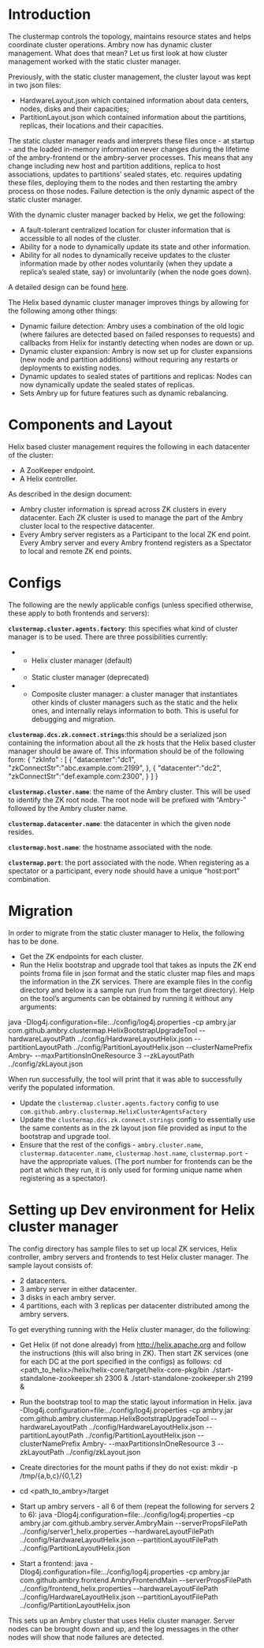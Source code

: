 # Introduction
The clustermap controls the topology, maintains resource states and helps coordinate cluster operations. Ambry now has dynamic cluster management. What does that mean? Let us first look at how cluster management worked with the static cluster manager.

Previously, with the static cluster management, the cluster layout was kept in two json files:
* HardwareLayout.json which contained information about data centers, nodes, disks and their capacities;
* PartitionLayout.json which contained information about the partitions, replicas, their locations and their capacities.

The static cluster manager reads and interprets these files once - at startup - and the loaded in-memory information never changes during the lifetime of the ambry-frontend or the ambry-server processes. This means that any change including new host and partition additions, replica to host associations, updates to partitions’ sealed states, etc. requires updating these files, deploying them to the nodes and then restarting the ambry process on those nodes. Failure detection is the only dynamic aspect of the static cluster manager.

With the dynamic cluster manager backed by Helix, we get the following:
* A fault-tolerant centralized location for cluster information that is accessible to all nodes of the cluster.
* Ability for a node to dynamically update its state and other information.
* Ability for all nodes to dynamically receive updates to the cluster information made by other nodes voluntarily (when they update a replica’s sealed state, say) or involuntarily (when the node goes down).

A detailed design can be found [here](https://docs.google.com/document/d/1gMweKKzpgcGciXzhNpjI3gf9973QhkZoYA6YkUhaFvU/).

The Helix based dynamic cluster manager improves things by allowing for the following among other things:
* Dynamic failure detection: Ambry uses a combination of the old logic (where failures are detected based on failed responses to requests) and callbacks from Helix for instantly detecting when nodes are down or up.
* Dynamic cluster expansion: Ambry is now set up for cluster expansions (new node and partition additions) without requiring any restarts or deployments to existing nodes.
* Dynamic updates to sealed states of partitions and replicas: Nodes can now dynamically update the sealed states of replicas.
* Sets Ambry up for future features such as dynamic rebalancing.

# Components and Layout
Helix based cluster management requires the following in each datacenter of the cluster:
* A ZooKeeper endpoint.
* A Helix controller.

As described in the design document:
* Ambry cluster information is spread across ZK clusters in every datacenter. Each ZK cluster is used to manage the part of the Ambry cluster local to the respective datacenter. 
* Every Ambry server registers as a Participant to the local ZK end point. Every Ambry server and every Ambry frontend registers as a Spectator to local and remote ZK end points.

# Configs
The following are the newly applicable configs (unless specified otherwise, these apply to both frontends and servers):

****``clustermap.cluster.agents.factory``****: this specifies what kind of cluster manager is to be used. There are three possibilities currently:
* * Helix cluster manager (default)
* * Static cluster manager (deprecated)
* * Composite cluster manager: a cluster manager that instantiates other kinds of cluster managers such as the static and the helix ones, and internally relays information to both. This is useful for debugging and migration.

****``clustermap.dcs.zk.connect.strings``****:this should be a serialized json containing the information about all the zk hosts that the Helix based cluster manager should be aware of. This information should be of the following form:
{
   "zkInfo" : [
     {
       "datacenter":"dc1",
       "zkConnectStr":"abc.example.com:2199",
     },
     {
       "datacenter":"dc2",
       "zkConnectStr":"def.example.com:2300",
     }
   ]
}

****``clustermap.cluster.name``****: the name of the Ambry cluster. This will be used to identify the ZK root node. The root node will be prefixed with “Ambry-” followed by the Ambry cluster name.

****``clustermap.datacenter.name``****: the datacenter in which the given node resides.

****``clustermap.host.name``****: the hostname associated with the node.

****``clustermap.port``****: the port associated with the node. When registering as a spectator or a participant, every node should have a unique “host:port” combination.

# Migration
In order to migrate from the static cluster manager to Helix, the following has to be done.

* Get the ZK endpoints for each cluster.
* Run the Helix bootstrap and upgrade tool that takes as inputs the ZK end points froma file in json format and the static cluster map files and maps the information in the ZK services. There are example files in the config directory and below is a sample run (run from the target directory). Help on the tool’s arguments can be obtained by running it without any arguments:

java -Dlog4j.configuration=file:../config/log4j.properties -cp ambry.jar com.github.ambry.clustermap.HelixBootstrapUpgradeTool --hardwareLayoutPath ../config/HardwareLayoutHelix.json --partitionLayoutPath ../config/PartitionLayoutHelix.json --clusterNamePrefix Ambry- --maxPartitionsInOneResource 3 --zkLayoutPath ../config/zkLayout.json

When run successfully, the tool will print that it was able to successfully verify the populated information.
      
* Update the ``clustermap.cluster.agents.factory`` config to use ``com.github.ambry.clustermap.HelixClusterAgentsFactory``
* Update the ``clustermap.dcs.zk.connect.strings`` config to essentially use the same contents as in the zk layout json file provided as input to the bootstrap and upgrade tool.
* Ensure that the rest of the configs - ``ambry.cluster.name``, ``clustermap.datacenter.name``, ``clustermap.host.name``, ``clustermap.port`` - have the appropriate values. (The port number for frontends can be the port at which they run, it is only used for forming unique name when registering as a spectator).

# Setting up Dev environment for Helix cluster manager
The config directory has sample files to set up local ZK services, Helix controller, ambry servers and frontends to test Helix cluster manager. The sample layout consists of:
* 2 datacenters.
* 3 ambry server in either datacenter.
* 3 disks in each ambry server.
* 4 partitions, each with 3 replicas per datacenter distributed among the ambry servers.

To get everything running with the Helix cluster manager, do the following:

* Get Helix (if not done already) from http://helix.apache.org and follow the instructions (this will also bring in ZK). Then start ZK services (one for each DC at the port specified in the configs) as follows:
cd <path_to_helix>/helix/helix-core/target/helix-core-pkg/bin
./start-standalone-zookeeper.sh 2300 &
./start-standalone-zookeeper.sh 2199 &

* Run the bootstrap tool to map the static layout information in Helix.
java -Dlog4j.configuration=file:../config/log4j.properties -cp ambry.jar com.github.ambry.clustermap.HelixBootstrapUpgradeTool --hardwareLayoutPath ../config/HardwareLayoutHelix.json --partitionLayoutPath ../config/PartitionLayoutHelix.json --clusterNamePrefix Ambry- --maxPartitionsInOneResource 3 --zkLayoutPath ../config/zkLayout.json
* Create directories for the mount paths if they do not exist:
mkdir -p /tmp/{a,b,c}/{0,1,2}
* cd <path_to_ambry>/target
* Start up ambry servers - all 6 of them (repeat the following for servers 2 to 6):
java -Dlog4j.configuration=file:../config/log4j.properties -cp ambry.jar com.github.ambry.server.AmbryMain --serverPropsFilePath ../config/server1_helix.properties --hardwareLayoutFilePath ../config/HardwareLayoutHelix.json --partitionLayoutFilePath ../config/PartitionLayoutHelix.json
* Start a frontend:
java -Dlog4j.configuration=file:../config/log4j.properties -cp ambry.jar com.github.ambry.frontend.AmbryFrontendMain --serverPropsFilePath ../config/frontend_helix.properties --hardwareLayoutFilePath ../config/HardwareLayoutHelix.json --partitionLayoutFilePath ../config/PartitionLayoutHelix.json

This sets up an Ambry cluster that uses Helix cluster manager. Server nodes can be brought down and up, and the log messages in the other nodes will show that node failures are detected.


